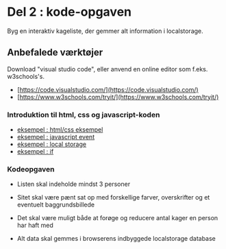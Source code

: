 # Del 2 : kode-opgaven

Byg en interaktiv kageliste, der gemmer alt information i localstorage.

## Anbefalede værktøjer

Download "visual studio code", eller anvend en online editor som f.eks. w3schools's.
- [https://code.visualstudio.com/](https://code.visualstudio.com/)
- [https://www.w3schools.com/tryit/](https://www.w3schools.com/tryit/)


### Introduktion til html, css og javascript-koden

- [eksempel : html/css eksempel](eksempel1_htmlcss.md)
- [eksempel : javascript event](eksempel2_eventhandling.md)
- [eksempel : local storage](eksempel3_localstorage.md)
- [eksempel : if](eksempel4_if.md) 

### Kodeopgaven 

- Listen skal indeholde mindst 3 personer

- Sitet skal være pænt sat op med forskellige farver, overskrifter og et eventuelt baggrundsbillede

- Det skal være muligt både at forøge og reducere antal kager en person har haft med

- Alt data skal gemmes i browserens indbyggede localstorage database
